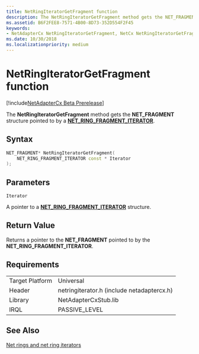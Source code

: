 ```yaml
---
title: NetRingIteratorGetFragment function
description: The NetRingIteratorGetFragment method gets the NET_FRAGMENT structure pointed to by a NET_RING_FRAGMENT_ITERATOR.
ms.assetid: B6F2FEE8-7571-4B00-8D73-352D554F2F45
keywords:
- NetAdapterCx NetRingIteratorGetFragment, NetCx NetRingIteratorGetFragment
ms.date: 10/30/2018
ms.localizationpriority: medium
---
```


# NetRingIteratorGetFragment function

[!include[NetAdapterCx Beta Prerelease](../netcx-beta-prerelease.md)]

The **NetRingIteratorGetFragment** method gets the **NET_FRAGMENT** structure pointed to by a [**NET_RING_FRAGMENT_ITERATOR**](net-ring-fragment-iterator.md).

## Syntax

```cpp
NET_FRAGMENT* NetRingIteratorGetFragment(
    NET_RING_FRAGMENT_ITERATOR const * Iterator
);
```

## Parameters

`Iterator`

A pointer to a [**NET_RING_FRAGMENT_ITERATOR**](net-ring-fragment-iterator.md) structure.

## Return Value

Returns a pointer to the **NET_FRAGMENT** pointed to by the **NET_RING_FRAGMENT_ITERATOR**.

## Requirements

|  |  |
| --- | --- |
| Target Platform | Universal |
| Header | netringiterator.h (include netadaptercx.h) |
| Library | NetAdapterCxStub.lib |
| IRQL | PASSIVE_LEVEL |

## See Also

[Net rings and net ring iterators](net-rings-and-net-ring-iterators.md)